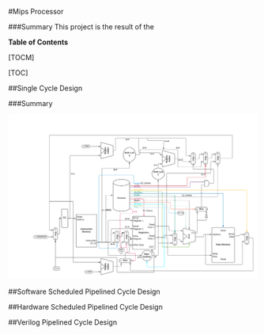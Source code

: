 <link rel="stylesheet" href="https://cdn.jsdelivr.net/npm/editor.md@1.5.0/css/editormd.css">
<script src="https://cdnjs.cloudflare.com/ajax/libs/jquery/3.6.0/jquery.min.js" integrity="sha512-894YE6QWD5I59HgZOGReFYm4dnWc1Qt5NtvYSaNcOP+u1T9qYdvdihz0PPSiiqn/+/3e7Jo4EaG7TubfWGUrMQ==" crossorigin="anonymous" referrerpolicy="no-referrer"></script>
<script src="https://cdnjs.cloudflare.com/ajax/libs/editor-md/1.5.0/editormd.min.js" integrity="sha512-bbYbjE426azR7zve+4dGnNpiD7Hp+zKzvWttsxa4Uc0t2GyA6FjTHLZ+3Q5BkoUAG/TZHMzVYwFEIT58HHEANw==" crossorigin="anonymous" referrerpolicy="no-referrer"></script>


#Mips Processor

###Summary
This project is the result of the 

**Table of Contents**

[TOCM]

[TOC]

##Single Cycle Design

###Summary

![](https://github.com/JMcGhee-CPE/JMcGhee-CPE.github.io/blob/main/assets/img/Single-Cycle-Schematic.png)

##Software Scheduled Pipelined Cycle Design

##Hardware Scheduled Pipelined Cycle Design

##Verilog Pipelined Cycle Design